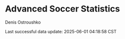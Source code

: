 # Advanced Soccer Statistics
Denis Ostroushko

<!-- gfm -->

Last successful data update: 2025-06-01 04:18:58 CST
